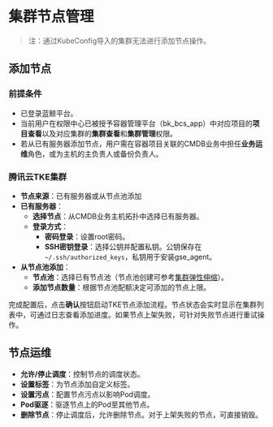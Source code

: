 # 集群节点管理

> 注：通过KubeConfig导入的集群无法进行添加节点操作。

## 添加节点

### 前提条件

- 已登录蓝鲸平台。
- 当前用户在权限中心已被授予容器管理平台（bk_bcs_app）中对应项目的**项目查看**以及对应集群的**集群查看**和**集群管理**权限。
- 若从已有服务器添加节点，用户需在容器项目关联的CMDB业务中担任**业务运维**角色，或为主机的主负责人或备份负责人。

### 腾讯云TKE集群

- **节点来源**：已有服务器或从节点池添加
- **已有服务器**：
    - **选择节点**：从CMDB业务主机拓扑中选择已有服务器。
    - **登录方式**：
        - **密码登录**：设置root密码。
        - **SSH密钥登录**：选择公钥并配置私钥。公钥保存在 `~/.ssh/authorized_keys`，私钥用于安装gse_agent。
- **从节点池添加**：
    - **节点池**：选择已有节点池（节点池创建可参考[集群弹性伸缩](./CA.md)）。
    - **添加节点数量**：根据节点池配额决定可添加的节点上限。

完成配置后，点击**确认**按钮启动TKE节点添加流程。节点状态会实时显示在集群列表中，可通过日志查看添加进度。如果节点上架失败，可针对失败节点进行重试操作。

## 节点运维

- **允许/停止调度**：控制节点的调度状态。
- **设置标签**：为节点添加自定义标签。
- **设置污点**：配置节点污点以影响Pod调度。
- **Pod驱逐**：驱逐节点上的Pod至其他节点。
- **删除节点**：停止调度后，允许删除节点。对于上架失败的节点，可直接销毁。